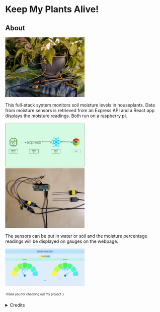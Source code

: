 # Keep My Plants Alive!

## About

<img src="readme-assets/PlantsSensor.jpg" width="50%">

This full-stack system monitors soil moisture levels in houseplants. Data from moisture sensors is retrieved from an Express API and a React app displays the moisture readings. Both run on a raspberry pi.

<img src="readme-assets/Flow.png" width="50%">

<img src="readme-assets/PiSensor.jpg" width="50%">

The sensors can be put in water or soil and the moisture percentage readings will be displayed on gauges on the webpage.

<img src="readme-assets/Gauges.png" width="50%">

<sub><sup> Thank you for checking out my project :) </sup></sub>

<details>
   <summary>
     Credits
  </summary>
  
###### Thanks to [Martin36](https://github.com/Martin36) for the [react component](https://github.com/Martin36/react-gauge-chart) that helped me create this app.
</details>
